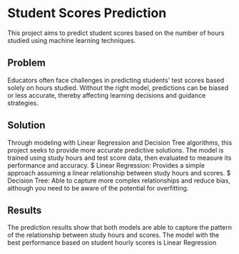 # Student Scores Prediction
This project aims to predict student scores based on the number of hours studied using machine learning techniques.
<br>
## Problem
Educators often face challenges in predicting students' test scores based solely on hours studied. Without the right model, predictions can be biased or less accurate, thereby affecting learning decisions and guidance strategies.

## Solution
Through modeling with Linear Regression and Decision Tree algorithms, this project seeks to provide more accurate predictive solutions. The model is trained using study hours and test score data, then evaluated to measure its performance and accuracy.
$ Linear Regression: Provides a simple approach assuming a linear relationship between study hours and scores.
$ Decision Tree: Able to capture more complex relationships and reduce bias, although you need to be aware of the potential for overfitting.

## Results
The prediction results show that both models are able to capture the pattern of the relationship between study hours and scores. The model with the best performance based on student hourly scores is Linear Regression
